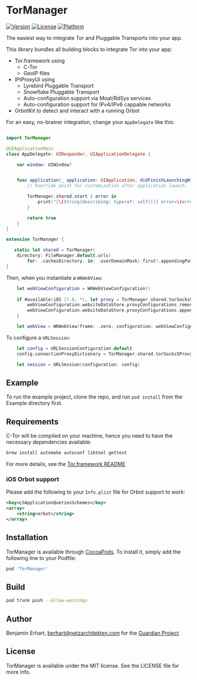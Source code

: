 # TorManager

[![Version](https://img.shields.io/cocoapods/v/TorManager.svg?style=flat)](https://cocoapods.org/pods/TorManager)
[![License](https://img.shields.io/cocoapods/l/TorManager.svg?style=flat)](https://cocoapods.org/pods/TorManager)
[![Platform](https://img.shields.io/cocoapods/p/TorManager.svg?style=flat)](https://cocoapods.org/pods/TorManager)

The easiest way to integrate Tor and Pluggable Transports into your app.

This library bundles all building blocks to integrate Tor into your app:
- Tor.framework using
  - C-Tor
  - GeoIP files
- IPtProxyUI using
  - Lyrebird Pluggable Transport
  - Snowflake Pluggable Transport
  - Auto-configuration support via Moat/RdSys services
  - Auto-configuration support for IPv4/IPv6 cappable networks
- OrbotKit to detect and interact with a running Orbot

For an easy, no-brainer integration, change your `AppDelegate` like this:

```swift

import TorManager

@UIApplicationMain
class AppDelegate: UIResponder, UIApplicationDelegate {

    var window: UIWindow?


    func application(_ application: UIApplication, didFinishLaunchingWithOptions launchOptions: [UIApplication.LaunchOptionsKey: Any]?) -> Bool {
        // Override point for customization after application launch.

        TorManager.shared.start { error in
            print("[\(String(describing: type(of: self)))] error=\(error?.localizedDescription ?? "(nil)")")
        }

        return true
    }
}

extension TorManager {

   static let shared = TorManager(
    directory: FileManager.default.urls(
        for: .cachesDirectory, in: .userDomainMask).first!.appendingPathComponent("tor", isDirectory: true))
}
```

Then, when you instantiate a `WKWebView`:

```swift
    let webViewConfiguration = WKWebViewConfiguration()
    
    if #available(iOS 17.0, *), let proxy = TorManager.shared.torSocks5Endpoint {
        webViewConfiguration.websiteDataStore.proxyConfigurations.removeAll()
        webViewConfiguration.websiteDataStore.proxyConfigurations.append(ProxyConfiguration(socksv5Proxy: proxy))
    }

    let webView = WKWebView(frame: .zero, configuration: webViewConfiguration)
```

To configure a `URLSession`:

```swift
    let config = URLSessionConfiguration.default
    config.connectionProxyDictionary = TorManager.shared.torSocks5ProxyConf

    let session = URLSession(configuration: config)
```



## Example

To run the example project, clone the repo, and run `pod install` from the Example directory first.

## Requirements

C-Tor will be compiled on your machine, hence you need to have the necessary dependencies available:

```sh
brew install automake autoconf libtool gettext
```

For more details, see the [Tor.framework README](https://github.com/iCepa/Tor.framework/blob/pure_pod/README.md)


### iOS Orbot support

Please add the following to your `Info.plist` file for Orbot support to work:

 ```xml
 <key>LSApplicationQueriesSchemes</key>
 <array>
     <string>orbot</string>
 </array>
 ```

## Installation

TorManager is available through [CocoaPods](https://cocoapods.org). To install
it, simply add the following line to your Podfile:

```ruby
pod 'TorManager'
```

## Build

```sh
pod trunk push --allow-warnings
```

## Author

Benjamin Erhart, berhart@netzarchitekten.com
for the [Guardian Project](https://guardianproject.info)


## License

TorManager is available under the MIT license. See the LICENSE file for more info.
